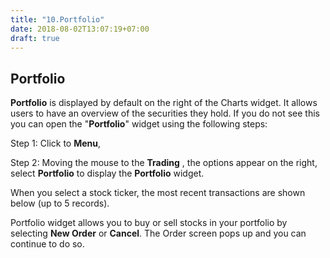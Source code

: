 ```yaml
---
title: "10.Portfolio"
date: 2018-08-02T13:07:19+07:00
draft: true
---
```


## Portfolio

**Portfolio** is displayed by default on the right of the Charts widget. It allows users to have an overview of the securities they hold. If you do not see this you can open the &quot;**Portfolio**&quot; widget using the following steps:

Step 1: Click to **Menu**,

Step 2: Moving the mouse to the **Trading** , the options appear on the right, select **Portfolio** to display the **Portfolio** widget.

When you select a stock ticker, the most recent transactions are shown below (up to 5 records).

Portfolio widget allows you to buy or sell stocks in your portfolio by selecting **New Order** or **Cancel**. The Order screen pops up and you can continue to do so.
